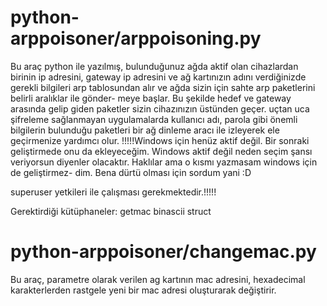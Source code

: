 # python-arppoisoner/arppoisoning.py

Bu araç python ile yazılmış, bulunduğunuz ağda aktif olan cihazlardan birinin ip adresini, gateway ip adresini ve ağ kartınızın
adını verdiğinizde gerekli bilgileri arp tablosundan alır ve ağda sizin için sahte arp paketlerini belirli aralıklar ile gönder-
meye başlar. Bu şekilde hedef ve gateway arasında gelip giden paketler sizin cihazınızın üstünden geçer. uçtan uca şifreleme 
sağlanmayan uygulamalarda kullanıcı adı, parola gibi önemli bilgilerin bulunduğu paketleri bir ağ dinleme aracı ile izleyerek
ele geçirmenize yardımcı olur. !!!!!Windows için henüz aktif değil. Bir sonraki geliştirmede onu da ekleyeceğim. 
Windows aktif değil neden seçim şansı veriyorsun diyenler olacaktır. Haklılar ama o kısmı yazmasam windows için de geliştirmez-
dim. Bena dürtü olması için sordum yani :D 

superuser yetkileri ile çalışması gerekmektedir.!!!!!

Gerektirdiği kütüphaneler:
  getmac
  binascii
  struct
  
# python-arppoisoner/changemac.py
Bu araç, parametre olarak verilen ag kartının mac adresini, hexadecimal karakterlerden rastgele yeni bir mac adresi oluşturarak değiştirir.
